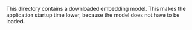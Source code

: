 This directory contains a downloaded embedding model. This makes the application startup time lower, because the model
does not have to be loaded.